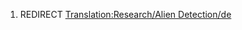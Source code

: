 1.  REDIRECT [Translation:Research/Alien
    Detection/de](Translation:Research/Alien_Detection/de "wikilink")